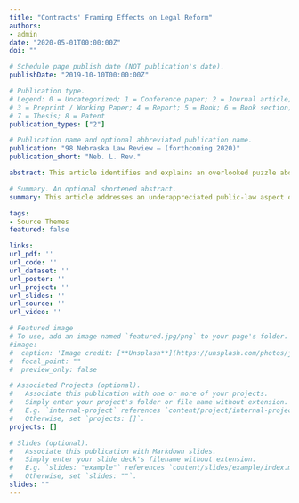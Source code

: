 ```yaml
---
title: "Contracts' Framing Effects on Legal Reform"
authors:
- admin
date: "2020-05-01T00:00:00Z"
doi: ""

# Schedule page publish date (NOT publication's date).
publishDate: "2019-10-10T00:00:00Z"

# Publication type.
# Legend: 0 = Uncategorized; 1 = Conference paper; 2 = Journal article;
# 3 = Preprint / Working Paper; 4 = Report; 5 = Book; 6 = Book section;
# 7 = Thesis; 8 = Patent
publication_types: ["2"]

# Publication name and optional abbreviated publication name.
publication: "98 Nebraska Law Review — (forthcoming 2020)"
publication_short: "Neb. L. Rev."

abstract: This article identifies and explains an overlooked puzzle about consumer contracts. Consumers ignore most contract terms when clicking yes to accept, so scholars usually expect companies to pick ignored terms of the lowest possible quality that courts will let them get away with. One such term might require you to arbitrate instead of participating in a class action. But some companies pick terms that are surprisingly high quality: agreeing to subsidize arbitration costs, or paying you and your attorney if you win more than its last settlement offer. Courts don’t require these terms that consumers ignore, so firms that pick them firms incur costs for unexplained reasons. I identify a novel function of these terms: their audience is not courts or consumers, but policymakers deciding whether to prohibit other contract terms that are more important to companies. Drawing on behavioral law and economics, and illustrating with a case study, this article shows how companies use high-quality terms to frame the status quo rule. High-quality terms help show how the status quo rule might benefit hypothetical consumers (who never actually use these terms), letting companies appeal to policymakers’ cognitive biases so they perceive status quo rules as better than they actually are. This has important theoretical and practical implications. Because contracts’ framing effects put a thumb on the scale against reform, reformers should take them into account. And we might reconsider claims in policy debates about how society benefits from what status quo rules let companies do.

# Summary. An optional shortened abstract.
summary: This article addresses an underappreciated public-law aspect of contract design: anticipatory self-regulation to frame the status quo legal rule as superior to reform alternatives.

tags:
- Source Themes
featured: false

links:
url_pdf: ''
url_code: ''
url_dataset: ''
url_poster: ''
url_project: ''
url_slides: ''
url_source: ''
url_video: ''

# Featured image
# To use, add an image named `featured.jpg/png` to your page's folder. 
#image:
#  caption: 'Image credit: [**Unsplash**](https://unsplash.com/photos/jdD8gXaTZsc)'
#  focal_point: ""
#  preview_only: false

# Associated Projects (optional).
#   Associate this publication with one or more of your projects.
#   Simply enter your project's folder or file name without extension.
#   E.g. `internal-project` references `content/project/internal-project/index.md`.
#   Otherwise, set `projects: []`.
projects: []

# Slides (optional).
#   Associate this publication with Markdown slides.
#   Simply enter your slide deck's filename without extension.
#   E.g. `slides: "example"` references `content/slides/example/index.md`.
#   Otherwise, set `slides: ""`.
slides: ""
---
```

